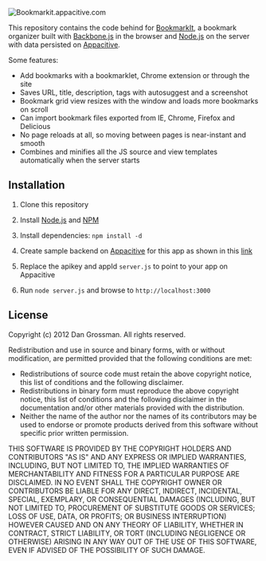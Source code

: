 ![Bookmarkit.appacitive.com](http://bookmarkit.appacitive.com/images/homeshot.png)

This repository contains the code behind for [BookmarkIt](http://bookmarkit.appacitive.com), a bookmark organizer built with [Backbone.js](http://backbonejs.org/) in the browser and [Node.js](http://nodejs.org/) on the server with data persisted on [Appacitive](http://www.appacitive.com).

Some features:

* Add bookmarks with a bookmarklet, Chrome extension or through the site
* Saves URL, title, description, tags with autosuggest and a screenshot
* Bookmark grid view resizes with the window and loads more bookmarks on scroll
* Can import bookmark files exported from IE, Chrome, Firefox and Delicious
* No page reloads at all, so moving between pages is near-instant and smooth
* Combines and minifies all the JS source and view templates automatically when the server starts

## Installation

1. Clone this repository

2. Install [Node.js](http://nodejs.org/) and [NPM](http://npmjs.org/)

4. Install dependencies: `npm install -d`

5. Create sample backend on [Appacitive](http://www.appacitive.com/) for this app as shown in this [link](http://vimeo.com/89849527)

6. Replace the apikey and appId `server.js` to point to your app on Appacitive

7. Run `node server.js` and browse to `http://localhost:3000`


## License

Copyright (c) 2012 Dan Grossman. All rights reserved.

Redistribution and use in source and binary forms, with or without modification, are permitted provided that the following conditions are met:

* Redistributions of source code must retain the above copyright notice, this list of conditions and the following disclaimer.
* Redistributions in binary form must reproduce the above copyright notice, this list of conditions and the following disclaimer in the documentation and/or other materials provided with the distribution.
* Neither the name of the author nor the names of its contributors may be used to endorse or promote products derived from this software without specific prior written permission.

THIS SOFTWARE IS PROVIDED BY THE COPYRIGHT HOLDERS AND CONTRIBUTORS "AS IS" AND ANY EXPRESS OR IMPLIED WARRANTIES, INCLUDING, BUT NOT LIMITED TO, THE IMPLIED WARRANTIES OF MERCHANTABILITY AND FITNESS FOR A PARTICULAR PURPOSE ARE DISCLAIMED. IN NO EVENT SHALL THE COPYRIGHT OWNER OR CONTRIBUTORS BE LIABLE FOR ANY DIRECT, INDIRECT, INCIDENTAL, SPECIAL, EXEMPLARY, OR CONSEQUENTIAL DAMAGES (INCLUDING, BUT NOT LIMITED TO, PROCUREMENT OF SUBSTITUTE GOODS OR SERVICES; LOSS OF USE, DATA, OR PROFITS; OR BUSINESS INTERRUPTION) HOWEVER CAUSED AND ON ANY THEORY OF LIABILITY, WHETHER IN CONTRACT, STRICT LIABILITY, OR TORT (INCLUDING NEGLIGENCE OR OTHERWISE) ARISING IN ANY WAY OUT OF THE USE OF THIS SOFTWARE, EVEN IF ADVISED OF THE POSSIBILITY OF SUCH DAMAGE.
